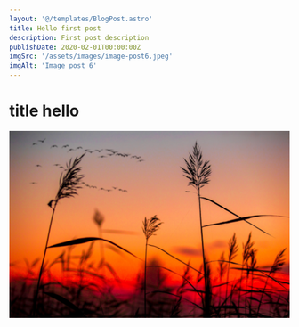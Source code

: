 ```yaml
---
layout: '@/templates/BlogPost.astro'
title: Hello first post
description: First post description
publishDate: 2020-02-01T00:00:00Z
imgSrc: '/assets/images/image-post6.jpeg'
imgAlt: 'Image post 6'
---
```


# title hello

![Random image](/src/images/random.jpeg)

